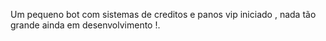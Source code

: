 Um pequeno bot com sistemas de creditos e panos vip iniciado , nada tão grande ainda em desenvolvimento !.
